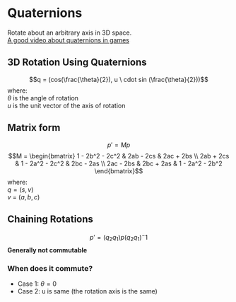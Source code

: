 # Quaternions
Rotate about an arbitrary axis in 3D space.<br>
[A good video about quaternions in games](https://www.youtube.com/watch?v=aMqeG_0aFd0)
## 3D Rotation Using Quaternions
$$q = (cos(\frac{\theta}{2}), u \ cdot sin (\frac{\theta}{2}))$$
where:<br>
$\theta$ is the angle of rotation<br>
$u$ is the unit vector of the axis of rotation<br>

## Matrix form
$$p'= Mp$$
$$M = \begin{bmatrix}
1 - 2b^2 - 2c^2 & 2ab - 2cs & 2ac + 2bs \\
2ab + 2cs & 1 - 2a^2 - 2c^2 & 2bc - 2as \\
2ac - 2bs & 2bc + 2as & 1 - 2a^2 - 2b^2
\end{bmatrix}$$
where:<br>
$q = (s, v)$<br>
$v$ = $(a, b, c)$<br>

## Chaining Rotations
$$p' = (q_2q_1)p(q_2q_1)^-1$$
**Generally not commutable**
### When does it commute?
- Case 1: $\theta = 0$
- Case 2: u is same (the rotation axis is the same)

